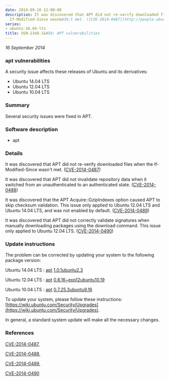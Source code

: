 ```yaml
---
date: 2014-09-16 12:00:00
description: It was discovered that APT did not re-verify downloaded files when the
  If-Modified-Since wasn&#39;t met. ([CVE-2014-0487](http://people.ubuntu.com/~ubuntu-security/cve/CVE-2014-0487))
series:
- ubuntu-10.04-lts
title: USN-2348-1&#58; APT vulnerabilities
---
```


*16 September 2014*

### apt vulnerabilities

A security issue affects these releases of Ubuntu and its derivatives:

* Ubuntu 14.04 LTS
* Ubuntu 12.04 LTS
* Ubuntu 10.04 LTS

### Summary

Several security issues were fixed in APT. 

### Software description

* apt 

### Details

It was discovered that APT did not re-verify downloaded files when the If-Modified-Since wasn&#39;t met. ([CVE-2014-0487](http://people.ubuntu.com/~ubuntu-security/cve/CVE-2014-0487))

It was discovered that APT did not invalidate repository data when it switched from an unauthenticated to an authenticated state. ([CVE-2014-0488](http://people.ubuntu.com/~ubuntu-security/cve/CVE-2014-0488))

It was discovered that the APT Acquire::GzipIndexes option caused APT to skip checksum validation. This issue only applied to Ubuntu 12.04 LTS and Ubuntu 14.04 LTS, and was not enabled by default. ([CVE-2014-0489](http://people.ubuntu.com/~ubuntu-security/cve/CVE-2014-0489))

It was discovered that APT did not correctly validate signatures when manually downloading packages using the download command. This issue only applied to Ubuntu 12.04 LTS. ([CVE-2014-0490](http://people.ubuntu.com/~ubuntu-security/cve/CVE-2014-0490)) 

### Update instructions

The problem can be corrected by updating your system to the following package version:

Ubuntu 14.04 LTS
 : [apt](https://launchpad.net/ubuntu/+source/apt) <span> [1.0.1ubuntu2.3](https://launchpad.net/ubuntu/+source/apt/1.0.1ubuntu2.3) </span> 

Ubuntu 12.04 LTS
 : [apt](https://launchpad.net/ubuntu/+source/apt) <span> [0.8.16~exp12ubuntu10.19](https://launchpad.net/ubuntu/+source/apt/0.8.16~exp12ubuntu10.19) </span> 

Ubuntu 10.04 LTS
 : [apt](https://launchpad.net/ubuntu/+source/apt) <span> [0.7.25.3ubuntu9.16](https://launchpad.net/ubuntu/+source/apt/0.7.25.3ubuntu9.16) </span> 

To update your system, please follow these instructions: [https://wiki.ubuntu.com/Security/Upgrades](https://wiki.ubuntu.com/Security/Upgrades).

In general, a standard system update will make all the necessary changes. 

### References

 
 [CVE-2014-0487](http://people.ubuntu.com/~ubuntu-security/cve/CVE-2014-0487), 

 [CVE-2014-0488](http://people.ubuntu.com/~ubuntu-security/cve/CVE-2014-0488), 

 [CVE-2014-0489](http://people.ubuntu.com/~ubuntu-security/cve/CVE-2014-0489), 

 [CVE-2014-0490](http://people.ubuntu.com/~ubuntu-security/cve/CVE-2014-0490)